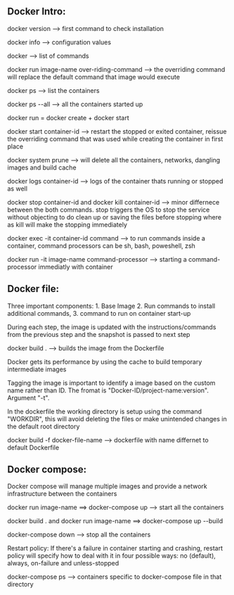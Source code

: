 ## Docker Intro:

docker version --> first command to check installation 

docker info --> configuration values

docker --> list of commands

docker run image-name over-riding-command --> the overriding command will replace the default command that image would execute

docker ps --> list  the containers

docker ps --all --> all the containers started up

docker run = docker create + docker start 

docker start container-id --> restart the stopped or exited container, reissue the overriding command that was used while creating the container in first place

docker system prune --> will delete all the containers, networks, dangling images and build cache

docker logs container-id --> logs of the container thats running or stopped as well

docker stop container-id  and docker kill container-id --> minor differnece between the both commands. stop triggers the OS to stop the service without objecting to do clean up or saving the files before stopping where as kill will make the stopping immediately

docker exec -it container-id command --> to run commands inside a container, command processors can be sh, bash, poweshell, zsh

docker run -it image-name command-processor --> starting a command-processor immediatly with container

## Docker file:

Three important components: 1. Base Image 2. Run commands to install additional commands,  3. command to run on container start-up

During each step, the image is updated with the instructions/commands from the previous step and the snapshot is passed to next step

docker build . --> builds the image from the Dockerfile

Docker gets its performance by using the cache to build temporary intermediate images

Tagging the image is important to identify a image based on the custom name rather than ID. The fromat is "Docker-ID/project-name:version". Argument "-t". 

In the dockerfile the working directory is setup using the command "WORKDIR", this will avoid deleting the files or make unintended changes in the default root directory

docker build -f docker-file-name --> dockerfile with name differnet to default Dockerfile

## Docker compose:

Docker compose will manage multiple images and provide a network infrastructure between the containers

docker run image-name ==> docker-compose up --> start all the containers

docker build . and docker run image-name ==> docker-compose up --build 

docker-compose down --> stop all the containers

Restart policy: If there's a failure in container starting and crashing, restart policy will specify how to deal with it in four possible ways: no (default), always, on-failure and unless-stopped

docker-compose ps --> containers specific to docker-compose file in that directory












